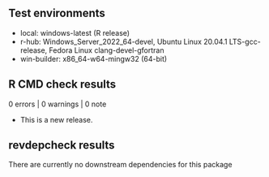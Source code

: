 ## Test environments

* local: windows-latest (R release)
* r-hub: Windows_Server_2022_64-devel, Ubuntu Linux 20.04.1 LTS-gcc-release, Fedora Linux clang-devel-gfortran
* win-builder: x86_64-w64-mingw32 (64-bit)

## R CMD check results

0 errors | 0 warnings | 0 note

* This is a new release.

## revdepcheck results

There are currently no downstream dependencies for this package
